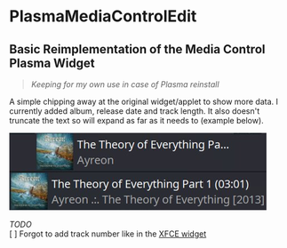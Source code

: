 # PlasmaMediaControlEdit

## Basic Reimplementation of the Media Control Plasma Widget

>*Keeping for my own use in case of Plasma reinstall*

A simple chipping away at the original widget/applet to show more data. I currently added album, release date and track length. It also doesn't truncate the text so will expand as far as it needs to (example below).

![img](beforeAndAfter.jpg)

*TODO*  
[ ] Forgot to add track number like in the [XFCE widget](../QuodlibetXFCE_Applet/)